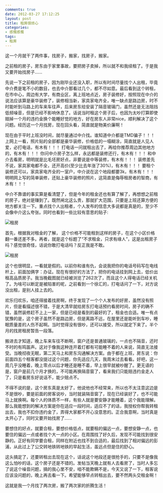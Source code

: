 ```yaml
---
comments: true
date: 2012-03-27 17:12:25
layout: post
title: 租房很烦心
categories:
- 感慨感慨
tags:
- 租房
---
```


这一个月就干了两件事，找房子，搬家，找房子，搬家。

之前租的房子，房东由于家里事故，要把房子卖掉，所以就不和我续租了。于是我又要开始找房子......

先说一下之前租的房子，因为刚毕业还没入职，所以有时间尽量找个人出租，毕竟中介费是笔不小的数目，也去中介那看过几个，都不尽如意。最后看到这个转租，在市中心，周边有大学，有商业区，离上班地点近，房子装修好，按照现在中介的说法应该算是豪华装修了，装修相当新，家具家电齐全，唯一缺点是路边房，时不时能听到马路上的车来车往声，后来房东给安装了隔音玻璃门，虽然还是无法阻挡低频噪音，但是已经不影响休息了。话说当时租这个房子后，也因为太吵打算即使赔掉一个月的违约金换个能睡好觉的地方，好在房东人非常nice，顺利解决了这个问题。经历这一个月找房，现在回头看，简直就是物美价廉啊！
<!-- more -->
现在由于平时上班没时间，就尽量通过中介找。谁知道中介都是TMD骗子！！！
上网上一看，照片贴的全部都是豪华装修，价格低的一塌糊涂，简直就是人见人爱，必打电话，有木有！！！
打电话一问就租出去了，再给你推荐周边其他地方的，有木有！！！
你问中介房子怎么样，永远都是装修还行，有木有！！！
和中介去看房，明明就是比毛坯房好点，非要说是中等装修，有木有！！！
装修差先不说，家具家电都不全，还开高价(至少比去年涨了30%)，有木有！！！
要租个装修还可以，家具家电齐全的一室户，中介说在这个地段都要3k，有木有！！！
明明网上写的简单装修，还贴上豪华装修的照片，这简直是侮辱租房者的智商，有木有！！！

中介不靠谱的事实算是看清楚了，但是今年的租金还也有算了解了，再想想之前租的房子，绝对是赚到了。既然闸北这么贵，那就扩大范围，只要是上班还算方便的地方都关注一下。重点找个人出租者，个人发布的信息大多说都是真是的，至少不会像中介这么夸张。同时也看到一些比较有意思的贴子:


![租房](http://farm9.staticflickr.com/8080/8324548285_36b0451ec2_o.jpg)


首先，根据我对租金的了解， 这个价格不可能租到这样的房子，在这个小区价格翻一番还差不多。再者，就是这个标题了“不求租金，只求有缘人”，这是出租房子吗？感觉很奇怪，话说你敢打电话吗？反正我是不敢。


![租房](http://farm9.staticflickr.com/8501/8324548221_4fb971eb80_o.png)


这个也很明显，一看就是假的。以前你和谁有仇，会说我把你的电话号码写在电线杆上，前面加俩字：办证。现在有很好的方法了，把你的电话挂到网上去，低价出租高品质房子。我当晚截图就已经被浏览了262次了，而且这个人得电话已经关机了。为啥可以断定是被陷害的呢，之前看到一个徐汇的，打电话问了一下，对方说没出租，是别人挂上去的。

欢乐归欢乐，咱还得接着找房啊，终于发现了一个个人发布的好房，虽然没有照片，但是看描述很不错，于是大清早就给房东打电话预约看房时间，房子的确不错，虽然装修赶不上上一家，但是已经是看到的最好的了，租金也合适。唯一有点犹豫的是，这个房子虽然不是路边房，但是离路不远，在屋里还是能听到车吵，睡眠质量差的人伤不起啊。当时觉得没有很吵，还可以接受，所以就定下来了。半个月的找房租房暂告一段落。

搬进去才知道，晚上车来车往不断啊，窗户还是普通玻璃的，一点也不隔音，还时不时的有鸣笛声。这对于像我这种连开着灯都有可能睡不着的人来说，简直无法接受。当晚彻夜无眠，第二天马上和房东沟通解决方案。由于都在上班，房东说：你前面四五个租客都没提过这个问题，你先适应几天，我周末过去看看。好吧，这一周几乎没睡着，晚上零点以后才睡还是睡不着，早上很早就被吵醒了。更无语的是，窗户是前几个月才换的，不可能再换隔音窗了，看来我们只能赔违约金走人了，只是看房东好说话不，能少赔点不。

不得不说的是，这个房东真是太好了，他说他也不经常来，所以也不太注意这边是不是很吵，要是前面的房客说吵，当时就装隔音窗了，现在已经装好了，也不可能马上就换啊。每个人的体质不一样，有些人就是要安静才能睡着，这个我能理解。那么我能想到的解决方案是你在适应一段时间，适应不了的话，我授权你帮我转租出去，我也不扣你违约金了，弄得大家都不开心没意思的。正合我意啊，当时真是太开心了，同时又要开始找房了......

要想住的好点，就要合租，要想价格低点，就要租的偏远一点，要想安静一点，也要住的偏远一点或者找个大一点的小区。在周围找了好久后，发现不可能找到很安静的。正好有同学要合租，同样在附近也找不到合适的，最后找到了相对偏远的彭浦，从此过上了公交转地铁转地铁的早起生活，虽远点但是住的舒心。

这头搞定了，还要转租出去现在这个，话说这个地段还是很抢手的，只要不是像我这么怕吵的话，这个房子还是不错的。发帖当天晚上就有人去看房了，当时人多忘了说这个噪音问题，搞的我心里不安，咱不能欺瞒不是，今天又说了一下，租客说应该没问题的，晚上再去看一下。希望能够早点转租出去，要不然两头交租金啊！

这就是我一个月找了两次房，搬了两次家的折腾生活！
